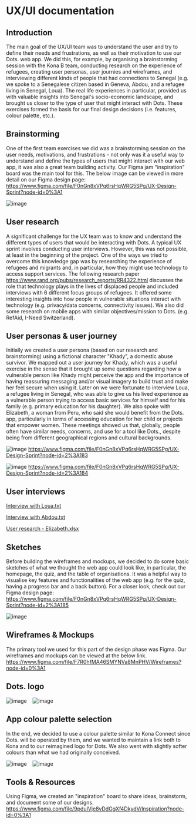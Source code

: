 # UX/UI documentation

## Introduction
The main goal of the UX/UI team was to understand the user and try to define their needs and frustrations, as well as their motivation to use our Dots. web app. We did this, for example, by organising a brainstorming session with the Kona B team, conducting research on the experience of refugees, creating user personas, user journies and wireframes, and interviewing different kinds of people that had connections to Senegal (e.g. we spoke to a Senegalese citizen based in Geneva, Abdou, and a refugee living in Senegal, Loua). The real life experiences in particular, provided us with valuable insights into Senegal's socio-economic landscape, and brought us closer to the type of user that might interact with Dots. These exercises formed the basis for our final design decisions (i.e. features, colour palette, etc.).
## Brainstorming
One of the first team exercises we did was a brainstorming session on the user needs, motivations, and frustrations - not only was it a useful way to understand and define the types of users that might interact with our web app, it was also a great team building activity. Our Figma jam "inspiration" board was the main tool for this. The below image can be viewed in more detail on our Figma design page: https://www.figma.com/file/F0nGn8xVPq6rsHqWRG5SPg/UX-Design-Sprint?node-id=0%3A1

![image](https://user-images.githubusercontent.com/91188889/143376404-e30f5e24-c644-48e1-b52e-976023963fc2.png)
## User research
A significant challenge for the UX team was to know and understand the different types of users that would be interacting with Dots. A typical UX sprint involves conducting user interviews. However, this was not possible, at least in the beginning of the project. One of the ways we tried to overcome this knowledge gap was by researching the experience of refugees and migrants and, in particular, how they might use technology to access support services. The following research paper https://www.rand.org/pubs/research_reports/RR4322.html discusses the role that technology plays in the lives of displaced people and included interviews with 6 different focus groups of refugees. It offered some interesting insights into how people in vulnerable situations interact with technology (e.g. privacy/data concerns, connectivity issues). We also did some research on mobile apps with similar objectives/mission to Dots. (e.g. RefAid, I-Need Switzerland). 
## User personas & user journey
Initially we created a user persona (based on our research and brainstorming) using a fictional character "Khady", a domestic abuse survivor. We mapped out a user journey for Khady, which was a useful exercise in the sense that it brought up some questions regarding how a vulnerable person like Khady might perceive the app and the importance of having reassuring messaging and/or visual imagery to build trust and make her feel secure when using it. Later on we were fortunate to interview Loua, a refugee living in Senegal, who was able to give us his lived experience as a vulnerable person trying to access basic services for himself and for his family (e.g. primary education for his daughter). We also spoke with Elizabeth, a woman from Peru, who said she would benefit from the Dots. app, particularly in terms of accessing education for her child or projects that empower women. These meetings showed us that, globally, people often have similar needs, concerns, and use for a tool like Dots., despite being from different geographical regions and cultural backgrounds.

![image](https://user-images.githubusercontent.com/91188889/143379272-60c6a742-0dde-49f5-9ca5-5f6de72cae0a.png)
https://www.figma.com/file/F0nGn8xVPq6rsHqWRG5SPg/UX-Design-Sprint?node-id=2%3A183

![image](https://user-images.githubusercontent.com/91188889/143461971-c495cb63-4ef4-46c9-9ef0-794befcac124.png)
https://www.figma.com/file/F0nGn8xVPq6rsHqWRG5SPg/UX-Design-Sprint?node-id=2%3A184

## User interviews 
[Interview with Loua.txt](https://github.com/WomenPlusPlus/deploy-impact-21-kona-b/files/7603716/Interview.with.Loua.txt)

[Interview with Abdou.txt](https://github.com/WomenPlusPlus/deploy-impact-21-kona-b/files/7602281/Interview.with.Abdou.txt)

[User research - Elizabeth.xlsx](https://github.com/WomenPlusPlus/deploy-impact-21-kona-b/files/7608161/User.research.-.Elizabeth.xlsx)
## Sketches
Before building the wireframes and mockups, we decided to do some basic sketches of what we thought the web app could look like, in particular, the homepage, the quiz, and the table of organisations. It was a helpful way to visualise key features and functionalities of the web app (e.g. for the quiz, having a progress bar and a back button). For a closer look, check out our Figma design page: https://www.figma.com/file/F0nGn8xVPq6rsHqWRG5SPg/UX-Design-Sprint?node-id=2%3A185

![image](https://user-images.githubusercontent.com/91188889/143379597-92949ffa-03a9-4f21-99be-40c372db08ca.png)
## Wireframes & Mockups
The primary tool we used for this part of the design phase was Figma. Our wireframes and mockups can be viewed at the below link.
https://www.figma.com/file/F7R0hfMA46SMYNVa8MnPHV/Wireframes?node-id=0%3A1
## Dots. logo

![image](https://user-images.githubusercontent.com/91188889/143424073-e174c93f-1b0b-470c-8758-c3a815afba16.png) &nbsp;&nbsp; ![image](https://user-images.githubusercontent.com/91188889/143408065-2b732cc7-e3c0-42fd-8d7d-7e8f5cd5ca6f.png)
## App colour palette selection
In the end, we decided to use a colour palette similar to Kona Connect since Dots. will be operated by them, and we wanted to maintain a link both to Kona and to our reimagined logo for Dots. We also went with slightly softer colours than what we had originally conceived.

![image](https://user-images.githubusercontent.com/91188889/143414817-582a1cc5-7e37-4a74-bb09-e7114b68f63b.png) &nbsp;&nbsp; ![image](https://user-images.githubusercontent.com/91188889/143467135-f778f985-5f15-410d-9352-a1df9c204ce8.png)
## Tools & Resources
Using Figma, we created an "inspiration" board to share ideas, brainstorm, and document some of our designs.
https://www.figma.com/file/9pduIVje8vDdGgXf4DkydV/Inspiration?node-id=0%3A1

